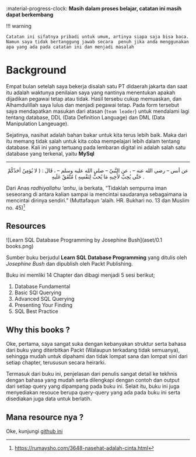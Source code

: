 :material-progress-clock: **Masih dalam proses belajar, catatan ini masih dapat berkembang**

!!! warning

    Catatan ini sifatnya pribadi untuk umum, artinya siapa saja bisa baca. Namun saya tidak bertanggung jawab secara  penuh jika anda menggunakan apa yang ada pada catatan ini dan menjadi masalah


# Background
Empat bulan setelah saya bekerja disalah satu PT didaerah jakarta dan saat itu adalah waktunya penilaian saya yang nantinya menentukan apakah dijadikan pegawai tetap atau tidak. Hasil tersebu cukup memuaskan, dan Alhamdulillah saya lulus dan menjadi pegawai tetap. Pada form tersebut saya mendapatkan masukan dari atasan (`team leader`) untuk mendalami lagi tentang database, DDL (Data Definition Language) dan DML (Data Manipulation Langeuage).

Sejatinya, nasihat adalah bahan bakar untuk kita terus lebih baik. Maka dari itu memang tidak salah untuk kita coba mempelajari lebih dalam tentang database. Kali ini yang tertuang pada lembaran digital ini adalah salah satu database yang terkenal, yaitu **MySql**

---

<div align="center">
عن أنس – رضي الله عنه – ، عن النَّبيّ – صلى الله عليه وسلم – ، قَالَ : ( لا يُؤمِنُ أحَدُكُمْ حَتَّى يُحِبَّ لأَخِيهِ مَا يُحبُّ لِنَفْسِهِ ) مُتَّفَقٌ عَلَيهِ .
</div>

Dari Anas *radhiyallahu ‘anhu*, ia berkata, “Tidaklah sempurna iman seseorang di antara kalian sampai ia mencintai saudaranya sebagaimana ia mencintai dirinya sendiri.”  (Muttafaqun ‘alaih. HR. Bukhari no. 13 dan Muslim no. 45)[^1]

## Resources
![Learn SQL Database Programming by Josephine Bush](aset/0.1 books.png)

Sumber buku berjudul **Learn SQL Database Programming** yang ditulis oleh *Josephine Bush* dan dipublish oleh Packt Publishing.

Buku ini memliki 14 Chapter dan dibagi menjadi 5 sesi berikut;

1. Database Fundamental
2. Basic SQl Querying
3. Advanced SQL Querying
4. Presenting Your Finding
5. SQL Best Practice



## Why this books ?
Oke, pertama, saya sangat suka dengan kebanyakan struktur serta bahasa dari buku yang diterbitkan Packt (Walaupun terkadang tidak semuanya), sehingga mudah untuk dipahami dan tidak lompat sana dan lompat sini dari setiap chapter, terususun secara heirarki.

Termasuk dari buku ini, penjelasan dari penulis sangat detail ke tekhnis dengan bahasa yang mudah serta dilengkapi dengan contoh dan output dari setiap query yang dipampang pada buku ini. Selait itu, buku ini juga menyediakan resouce berupa query-query yang ada pada buku ini serta disediakan juga data untuk berlatih.

## Mana resource nya ?
Oke, kunjungi [github ini](https://github.com/PacktPublishing/learn-sql-database-programming)


[^1]: https://rumaysho.com/3648-nasehat-adalah-cinta.html
